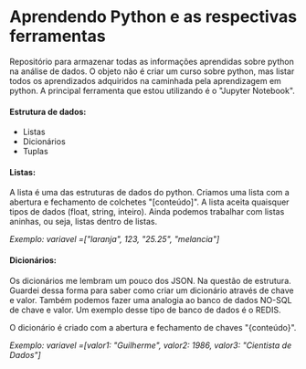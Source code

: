 # Aprendendo Python e as respectivas ferramentas
Repositório para armazenar todas as informações aprendidas sobre python na análise de dados.
O objeto não é criar um curso sobre python, mas listar todos os aprendizados adquiridos na caminhada pela aprendizagem em python.
A principal ferramenta que estou utilizando é o "Jupyter Notebook".


<h4>Estrutura de dados:</h4>
<ul>
  <li>Listas</li>
  <li>Dicionários</li>
  <li>Tuplas</li>
</ul>  
  
<h4>Listas:</h4>

A lista é uma das estruturas de dados do python. Criamos uma lista com a abertura e fechamento de colchetes "[conteúdo]". A lista aceita quaisquer tipos de dados (float, string, inteiro). Ainda podemos trabalhar com listas aninhas, ou seja, listas dentro de listas.

<em>Exemplo: variavel =["laranja", 123, "25.25", "melancia"]</em>


<h4>Dicionários:</h4>

Os dicionários me lembram um pouco dos JSON. Na questão de estrutura. Guardei dessa forma para saber como criar um dicionário através de chave e valor. Também podemos fazer uma analogia ao banco de dados NO-SQL de chave e valor. Um exemplo desse tipo de banco de dados é o REDIS.

O dicionário é criado com a abertura e fechamento de chaves "{conteúdo}".

<em>Exemplo: variavel =[valor1: "Guilherme", valor2: 1986, valor3: "Cientista de Dados"]</em>
